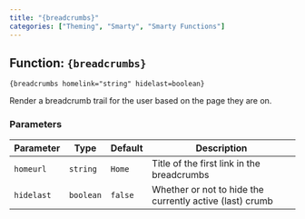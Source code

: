 ```yaml
---
title: "{breadcrumbs}"
categories: ["Theming", "Smarty", "Smarty Functions"]
---
```


## Function: `{breadcrumbs}`

```
{breadcrumbs homelink="string" hidelast=boolean}
```

Render a breadcrumb trail for the user based on the page they are on.

### Parameters

Parameter   | Type      | Default   | Description
---         | ---       | ---       | ---
`homeurl`   | `string`  | `Home`    | Title of the first link in the breadcrumbs
`hidelast`  | `boolean` | `false`   | Whether or not to hide the currently active (last) crumb

